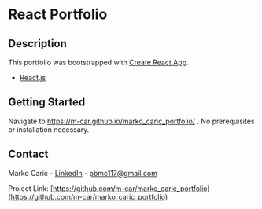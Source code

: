 # React Portfolio

## Description

This portfolio was bootstrapped with [Create React App](https://github.com/facebook/create-react-app).

- [React.js](https://reactjs.org/)

## Getting Started

Navigate to https://m-car.github.io/marko_caric_portfolio/ .
No prerequisites or installation necessary.

## Contact

Marko Caric - [LinkedIn](https://www.linkedin.com/in/markocaric/) - pbmc117@gmail.com

Project Link: [https://github.com/m-car/marko_caric_portfolio](https://github.com/m-car/marko_caric_portfolio)

[linkedin-url]: https://linkedin.com/in/markocaric
[linkedin-shield]: https://img.shields.io/badge/-LinkedIn-black.svg?style=for-the-badge&logo=linkedin&colorB=555
